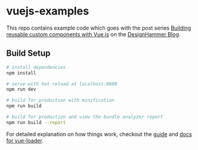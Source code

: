 # vuejs-examples

This repo contains example code which goes with the post series [Building reusable custom components with Vue.js]() on the [DesignHammer Blog](https://designhammer.com/blog).

## Build Setup

``` bash
# install dependencies
npm install

# serve with hot reload at localhost:8080
npm run dev

# build for production with minification
npm run build

# build for production and view the bundle analyzer report
npm run build --report
```

For detailed explanation on how things work, checkout the [guide](http://vuejs-templates.github.io/webpack/) and [docs for vue-loader](http://vuejs.github.io/vue-loader).
